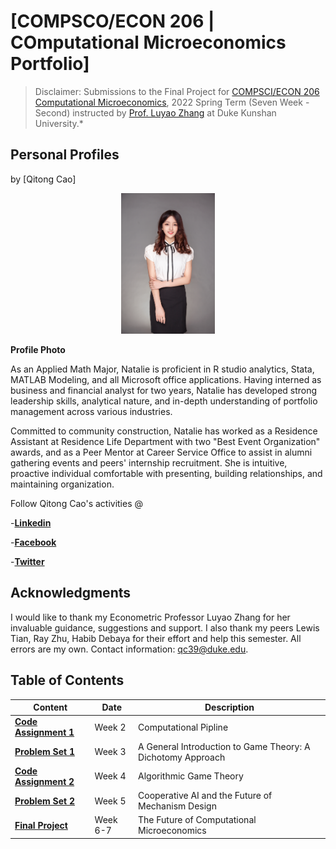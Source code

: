 # [COMPSCO/ECON 206 | COmputational Microeconomics Portfolio] 

> Disclaimer: Submissions to the Final Project for [COMPSCI/ECON 206 Computational Microeconomics](https://ce.pubpub.org/), 2022 Spring Term (Seven Week - Second) instructed by [Prof. Luyao Zhang](http://scholars.duke.edu/person/luyao.zhang) at Duke Kunshan University.*


## Personal Profiles

by [Qitong Cao]


<center>
<img src="https://github.com/CSEcon/Natalie_Cao_CSEcon206_Spring2022/blob/main/photo.jpg" style="width: 150px; max-width: 100%; height: auto" title="Click to enlarge picture" />
</center>


**Profile Photo**

As an Applied Math Major, Natalie is proficient in R studio analytics, Stata, MATLAB Modeling, and all Microsoft office applications. Having interned as business and financial analyst for two years, Natalie has developed strong leadership skills, analytical nature, and in-depth understanding of portfolio management across various industries. 

Committed to community construction, Natalie has worked as a Residence Assistant at Residence Life Department with two "Best Event Organization" awards, and as a Peer Mentor at Career Service Office to assist in alumni gathering events and peers' internship recruitment. She is intuitive, proactive individual comfortable with presenting, building relationships, and maintaining organization.

Follow Qitong Cao's activities @

-**[Linkedin](https://www.linkedin.com/in/natalie-cao-568a28176/)**

-**[Facebook](https://www.facebook.com/profile.php?id=100028120429318)**

-**[Twitter](https://twitter.com/NatalieCao9)**



## Acknowledgments

I would like to thank my Econometric Professor Luyao Zhang for her invaluable guidance, suggestions and support. I also thank my peers Lewis Tian, Ray Zhu, Habib Debaya for their effort and help this semester. All errors are my own. Contact information: [qc39@duke.edu](qc39@duke.edu).

## Table of Contents

| Content| Date|Description|
| ----------- | ----------- |-----------|
| **[Code Assignment 1](https://github.com/CSEcon/Natalie_Cao_CSEcon206_Spring2022/blob/main/CodeAssignment1/Code%20Assignment%201_%20The%20computational%20pipline.ipynb)** |  Week 2 |Computational Pipline|
| **[Problem Set 1](https://github.com/CSEcon/Natalie_Cao_CSEcon206_Spring2022/blob/main/ProblemSet1/CSECON206_ProblemSet1_Qitong.pdf)** | Week 3 |A General Introduction to Game Theory: A Dichotomy Approach|
| **[Code Assignment 2](https://github.com/CSEcon/Natalie_Cao_CSEcon206_Spring2022/blob/main/CodeAssignment2/Code%20Assignment%202_%20Algorithmic%20Game%20Theory.ipynb)** | Week 4 | Algorithmic Game Theory|
| **[Problem Set 2](https://github.com/CSEcon/Natalie_Cao_CSEcon206_Spring2022/blob/main/ProblemSet2/qc39.md)** | Week 5 | Cooperative AI and the Future of Mechanism Design|
| **[Final Project](https://github.com/CSEcon/Natalie_Cao_CSEcon206_Spring2022/tree/main/FinalProject)** | Week 6-7 | The Future of Computational Microeconomics|
